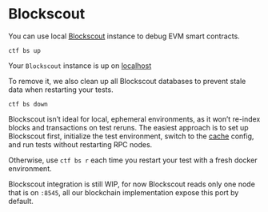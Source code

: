 # Blockscout

You can use local [Blockscout](https://www.blockscout.com/) instance to debug EVM smart contracts.

```
ctf bs up
```
Your `Blockscout` instance is up on [localhost](http://localhost)

To remove it, we also clean up all Blockscout databases to prevent stale data when restarting your tests.
```
ctf bs down
```

<div class="warning">

Blockscout isn’t ideal for local, ephemeral environments, as it won’t re-index blocks and transactions on test reruns. The easiest approach is to set up Blockscout first, initialize the test environment, switch to the [cache](../components/caching.md) config, and run tests without restarting RPC nodes. 

Otherwise, use `ctf bs r` each time you restart your test with a fresh docker environment.
</div>

<div class="warning">

Blockscout integration is still WIP, for now Blockscout reads only one node that is on `:8545`, all our blockchain implementation expose this port by default.
</div>
